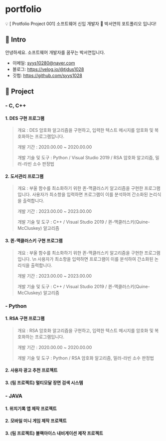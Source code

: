 # portfolio
💡 [ Protfolio Project 001] 소프트웨어 신입 개발자 🌱 박서연의 포트폴리오 입니다!


## 📌 Intro
안녕하세요. 소프트웨어 개발자를 꿈꾸는 박서연입니다.
- 이메일: syys10280@naver.com
- 블로그: https://velog.io/@tjdus1028
- 깃헙: https://github.com/syys1028

## 📌 Project
###  - C, C++ 
#### 1. DES 구현 프로그램
>개요 : DES 암호화 알고리즘을 구현하고, 입력한 텍스트 메시지를 암호화 및 복호화하는 프로그램입니다.
>
>개발 기간 : 2020.00.00 ~ 2020.00.00
>
>개발 기술 및 도구 : Python / Visual Studio 2019 / RSA 암호화 알고리즘, 밀러-라빈 소수 판정법

#### 2. 도서관리 프로그램
>개요 : 부울 함수를 최소화하기 위한 퀸-맥클러스키 알고리즘을 구현한 프로그램입니다.
   >사용자가 최소항을 입력하면 프로그램이 이를 분석하여 간소화된 논리식을 출력합니다.
>
>개발 기간 : 2023.00.00 ~ 2023.00.00
>
>개발 기술 및 도구 : C++ / Visual Studio 2019 / 퀸-맥클러스키(Quine-McCluskey) 알고리즘

#### 3. 퀸-맥클러스키 구현 프로그램
>개요 : 부울 함수를 최소화하기 위한 퀸-맥클러스키 알고리즘을 구현한 프로그램입니다. \n 사용자가 최소항을 입력하면 프로그램이 이를 분석하여 간소화된 논리식을 출력합니다.
>
>개발 기간 : 2023.00.00 ~ 2023.00.00
>
>개발 기술 및 도구 : C++ / Visual Studio 2019 / 퀸-맥클러스키(Quine-McCluskey) 알고리즘



###  - Python
#### 1. RSA 구현 프로그램
>개요 : RSA 암호화 알고리즘을 구현하고, 입력한 텍스트 메시지를 암호화 및 복호화하는 프로그램입니다.
>
>개발 기간 : 2020.00.00 ~ 2020.00.00
>
>개발 기술 및 도구 : Python / RSA 암호화 알고리즘, 밀러-라빈 소수 판정법
   
#### 2. 사용자 광고 추천 프로젝트

#### 3. (팀 프로젝트) 멀티모달 장면 검색 시스템 

###  - JAVA 
#### 1. 위치기록 앱 제작 프로젝트

#### 2. 모바일 미니 게임 제작 프로젝트

#### 3. (팀 프로젝트) 블랙아이스 내비게이션 제작 프로젝트
